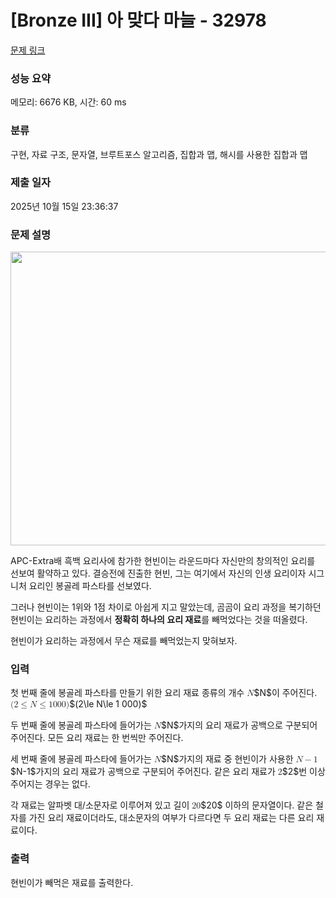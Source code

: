 # [Bronze III] 아 맞다 마늘 - 32978 

[문제 링크](https://www.acmicpc.net/problem/32978) 

### 성능 요약

메모리: 6676 KB, 시간: 60 ms

### 분류

구현, 자료 구조, 문자열, 브루트포스 알고리즘, 집합과 맵, 해시를 사용한 집합과 맵

### 제출 일자

2025년 10월 15일 23:36:37

### 문제 설명

<p style="text-align: center;"><img alt="" src="https://upload.acmicpc.net/d9aa5a59-6b29-4e67-87fb-ddef342f0778/-/preview/" style="height: 470px; width: 750px;"></p>

<p>APC-Extra배 흑백 요리사에 참가한 현빈이는 라운드마다 자신만의 창의적인 요리를 선보여 활약하고 있다. 결승전에 진출한 현빈, 그는 여기에서 자신의 인생 요리이자 시그니처 요리인 봉골레 파스타를 선보였다.</p>

<p>그러나 현빈이는 1위와 1점 차이로 아쉽게 지고 말았는데, 곰곰이 요리 과정을 복기하던 현빈이는 요리하는 과정에서 <strong>정확히 하나의 요리 재료</strong>를 빼먹었다는 것을 떠올렸다.</p>

<p>현빈이가 요리하는 과정에서 무슨 재료를 빼먹었는지 맞혀보자.</p>

### 입력 

 <p>첫 번째 줄에 봉골레 파스타를 만들기 위한 요리 재료 종류의 개수 <mjx-container class="MathJax" jax="CHTML" style="font-size: 99.9%; position: relative;"><mjx-math class="MJX-TEX" aria-hidden="true"><mjx-mi class="mjx-i"><mjx-c class="mjx-c1D441 TEX-I"></mjx-c></mjx-mi></mjx-math><mjx-assistive-mml unselectable="on" display="inline"><math xmlns="http://www.w3.org/1998/Math/MathML"><mi>N</mi></math></mjx-assistive-mml><span aria-hidden="true" class="no-mathjax mjx-copytext">$N$</span></mjx-container>이 주어진다. <mjx-container class="MathJax" jax="CHTML" style="font-size: 99.9%; position: relative;"><mjx-math class="MJX-TEX" aria-hidden="true"><mjx-mo class="mjx-n"><mjx-c class="mjx-c28"></mjx-c></mjx-mo><mjx-mn class="mjx-n"><mjx-c class="mjx-c32"></mjx-c></mjx-mn><mjx-mo class="mjx-n" space="4"><mjx-c class="mjx-c2264"></mjx-c></mjx-mo><mjx-mi class="mjx-i" space="4"><mjx-c class="mjx-c1D441 TEX-I"></mjx-c></mjx-mi><mjx-mo class="mjx-n" space="4"><mjx-c class="mjx-c2264"></mjx-c></mjx-mo><mjx-mn class="mjx-n" space="4"><mjx-c class="mjx-c31"></mjx-c></mjx-mn><mjx-mn class="mjx-n"><mjx-c class="mjx-c30"></mjx-c><mjx-c class="mjx-c30"></mjx-c><mjx-c class="mjx-c30"></mjx-c></mjx-mn><mjx-mo class="mjx-n"><mjx-c class="mjx-c29"></mjx-c></mjx-mo></mjx-math><mjx-assistive-mml unselectable="on" display="inline"><math xmlns="http://www.w3.org/1998/Math/MathML"><mo stretchy="false">(</mo><mn>2</mn><mo>≤</mo><mi>N</mi><mo>≤</mo><mn>1</mn><mn>000</mn><mo stretchy="false">)</mo></math></mjx-assistive-mml><span aria-hidden="true" class="no-mathjax mjx-copytext">$(2\le N\le 1 000)$</span> </mjx-container></p>

<p>두 번째 줄에 봉골레 파스타에 들어가는 <mjx-container class="MathJax" jax="CHTML" style="font-size: 99.9%; position: relative;"><mjx-math class="MJX-TEX" aria-hidden="true"><mjx-mi class="mjx-i"><mjx-c class="mjx-c1D441 TEX-I"></mjx-c></mjx-mi></mjx-math><mjx-assistive-mml unselectable="on" display="inline"><math xmlns="http://www.w3.org/1998/Math/MathML"><mi>N</mi></math></mjx-assistive-mml><span aria-hidden="true" class="no-mathjax mjx-copytext">$N$</span></mjx-container>가지의 요리 재료가 공백으로 구분되어 주어진다. 모든 요리 재료는 한 번씩만 주어진다.</p>

<p>세 번째 줄에 봉골레 파스타에 들어가는 <mjx-container class="MathJax" jax="CHTML" style="font-size: 99.9%; position: relative;"><mjx-math class="MJX-TEX" aria-hidden="true"><mjx-mi class="mjx-i"><mjx-c class="mjx-c1D441 TEX-I"></mjx-c></mjx-mi></mjx-math><mjx-assistive-mml unselectable="on" display="inline"><math xmlns="http://www.w3.org/1998/Math/MathML"><mi>N</mi></math></mjx-assistive-mml><span aria-hidden="true" class="no-mathjax mjx-copytext">$N$</span></mjx-container>가지의 재료 중 현빈이가 사용한 <mjx-container class="MathJax" jax="CHTML" style="font-size: 99.9%; position: relative;"><mjx-math class="MJX-TEX" aria-hidden="true"><mjx-mi class="mjx-i"><mjx-c class="mjx-c1D441 TEX-I"></mjx-c></mjx-mi><mjx-mo class="mjx-n" space="3"><mjx-c class="mjx-c2212"></mjx-c></mjx-mo><mjx-mn class="mjx-n" space="3"><mjx-c class="mjx-c31"></mjx-c></mjx-mn></mjx-math><mjx-assistive-mml unselectable="on" display="inline"><math xmlns="http://www.w3.org/1998/Math/MathML"><mi>N</mi><mo>−</mo><mn>1</mn></math></mjx-assistive-mml><span aria-hidden="true" class="no-mathjax mjx-copytext">$N-1$</span></mjx-container>가지의 요리 재료가 공백으로 구분되어 주어진다. 같은 요리 재료가 <mjx-container class="MathJax" jax="CHTML" style="font-size: 99.9%; position: relative;"><mjx-math class="MJX-TEX" aria-hidden="true"><mjx-mn class="mjx-n"><mjx-c class="mjx-c32"></mjx-c></mjx-mn></mjx-math><mjx-assistive-mml unselectable="on" display="inline"><math xmlns="http://www.w3.org/1998/Math/MathML"><mn>2</mn></math></mjx-assistive-mml><span aria-hidden="true" class="no-mathjax mjx-copytext">$2$</span></mjx-container>번 이상 주어지는 경우는 없다.</p>

<p>각 재료는 알파벳 대/소문자로 이루어져 있고 길이 <mjx-container class="MathJax" jax="CHTML" style="font-size: 99.9%; position: relative;"><mjx-math class="MJX-TEX" aria-hidden="true"><mjx-mn class="mjx-n"><mjx-c class="mjx-c32"></mjx-c><mjx-c class="mjx-c30"></mjx-c></mjx-mn></mjx-math><mjx-assistive-mml unselectable="on" display="inline"><math xmlns="http://www.w3.org/1998/Math/MathML"><mn>20</mn></math></mjx-assistive-mml><span aria-hidden="true" class="no-mathjax mjx-copytext">$20$</span></mjx-container> 이하의 문자열이다. 같은 철자를 가진 요리 재료이더라도, 대소문자의 여부가 다르다면 두 요리 재료는 다른 요리 재료이다.</p>

### 출력 

 <p>현빈이가 빼먹은 재료를 출력한다.</p>

